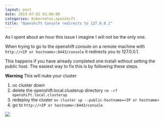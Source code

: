 ```yaml
---
layout: post
date: 2019-07-02 01:00:00
categories: Kubernetes,openshift
title: "Openshift Console redirects to 127.0.0.1"
---
```

As I spent about an hour this issue I imagine I will not be the only one.

When trying to go to the openshift console on a remote machine with `http://<IP or hostname>:8443/console` it redirects  you to 127.0.0.1.

This happens if you have already completed one install without setting the public host. The easiest way to fix this is by following these steps.

**Warning** This will nuke your cluster

1. oc cluster down
2. delete the  openshift.local.clusterup directory `rm -rf  openshift.local.clusterup`
3. redeploy the cluster `ov cluster up --public-hostname=<IP or hostname>`
4. go to `http://<IP or hostname>:8443/console`

![]("/images/2019-7-08-openshift.png")
